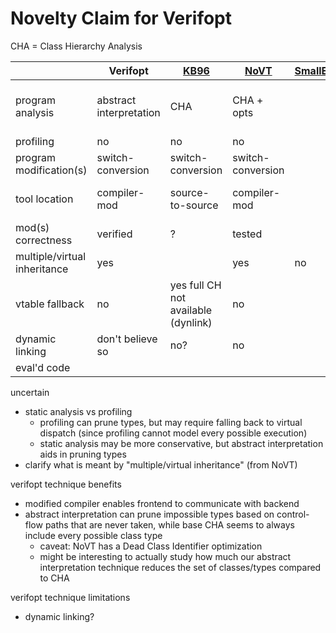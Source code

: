 # Novelty Claim for Verifopt

CHA = Class Hierarchy Analysis

|     | Verifopt | [KB96](https://dl.acm.org/doi/pdf/10.1145/331119.331419) | [NoVT](https://ieeexplore.ieee.org/document/9581255) | [SmallEiffel](https://inria.hal.science/inria-00565627/document) | [AH96](https://link.springer.com/chapter/10.1007/BFb0053060) |
| --- | --- | --- | --- | --- | --- |
| program analysis | abstract interpretation | CHA | CHA + opts | | hybrid: CHA + type feedback |
| profiling | no | no | no | | yes |
| program modification(s) | switch-conversion | switch-conversion | switch-conversion | | ? |
| tool location | compiler-mod | source-to-source | compiler-mod | | source-to-source |
| mod(s) correctness | verified | ? | tested | | ? |
| multiple/virtual inheritance | yes | | yes | no | ? |
| vtable fallback | no | yes full CH not available (dynlink) | no | | ? |
| dynamic linking | don't believe so | no? | no | | ? |
| eval'd code | | | | | |

uncertain
- static analysis vs profiling
    - profiling can prune types, but may require falling back to virtual
      dispatch (since profiling cannot model every possible execution)
    - static analysis may be more conservative, but abstract interpretation aids
      in pruning types
- clarify what is meant by "multiple/virtual inheritance" (from NoVT)

verifopt technique benefits
- modified compiler enables frontend to communicate with backend
- abstract interpretation can prune impossible types based on control-flow paths
  that are never taken, while base CHA seems to always include every possible class
  type
    - caveat: NoVT has a Dead Class Identifier optimization
    - might be interesting to actually study how much our abstract
      interpretation technique reduces the set of classes/types compared to CHA

verifopt technique limitations
- dynamic linking?
